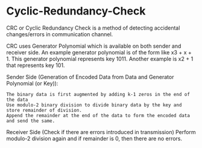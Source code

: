 # Cyclic-Redundancy-Check
CRC or Cyclic Redundancy Check is a method of detecting accidental changes/errors in communication channel. 

CRC uses Generator Polynomial which is available on both sender and receiver side. An example generator polynomial is of the form like x3 + x + 1. This generator polynomial represents key 1011. Another example is x2 + 1 that represents key 101. 


Sender Side (Generation of Encoded Data from Data and Generator Polynomial (or Key)):

    The binary data is first augmented by adding k-1 zeros in the end of the data
    Use modulo-2 binary division to divide binary data by the key and store remainder of division.
    Append the remainder at the end of the data to form the encoded data and send the same.
    
Receiver Side (Check if there are errors introduced in transmission)
     Perform modulo-2 division again and if remainder is 0, then there are no errors. 
